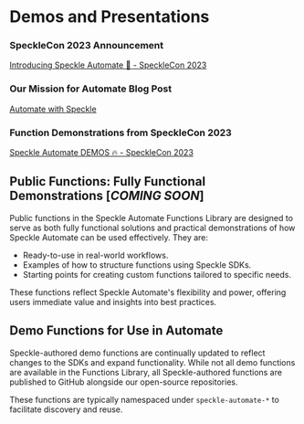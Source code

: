 # Demos and Presentations

### SpeckleCon 2023 Announcement
[Introducing Speckle Automate 🤖 - SpeckleCon 2023](https://youtu.be/6_rXXGpnfb4)

### Our Mission for Automate Blog Post 
[Automate with Speckle](https://speckle.systems/blog/automate-with-speckle/)

### Function Demonstrations from SpeckleCon 2023
[Speckle Automate DEMOS 🔥 - SpeckleCon 2023](https://youtu.be/BuyUvIVUO2g)

## Public Functions: Fully Functional Demonstrations [_COMING SOON_]

Public functions in the Speckle Automate Functions Library are designed to serve as both fully functional solutions and practical demonstrations of how Speckle Automate can be used effectively. They are:

- Ready-to-use in real-world workflows.
- Examples of how to structure functions using Speckle SDKs.
- Starting points for creating custom functions tailored to specific needs.

These functions reflect Speckle Automate's flexibility and power, offering users immediate value and insights into best practices.

## Demo Functions for Use in Automate

Speckle-authored demo functions are continually updated to reflect changes to the SDKs and expand functionality. While not all demo functions are available in the Functions Library, all Speckle-authored functions are published to GitHub alongside our open-source repositories.

These functions are typically namespaced under `speckle-automate-*` to facilitate discovery and reuse.
